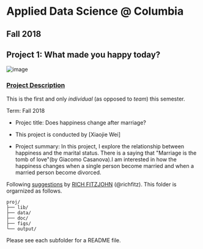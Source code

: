 # Applied Data Science @ Columbia
## Fall 2018
## Project 1: What made you happy today?

![image](figs/title.jpeg)

### [Project Description](doc/)
This is the first and only *individual* (as opposed to *team*) this semester. 

Term: Fall 2018

+ Projec title: Does happiness change after marriage?
+ This project is conducted by [Xiaojie Wei]

+ Project summary: In this project, I explore the relationship between happiness and the marital status. There is a saying that "Marriage is the tomb of love"(by Giacomo Casanova).I am interested in how the happiness changes when a single person become married and when a married person become divorced.

Following [suggestions](http://nicercode.github.io/blog/2013-04-05-projects/) by [RICH FITZJOHN](http://nicercode.github.io/about/#Team) (@richfitz). This folder is orgarnized as follows.

```
proj/
├── lib/
├── data/
├── doc/
├── figs/
└── output/
```

Please see each subfolder for a README file.
